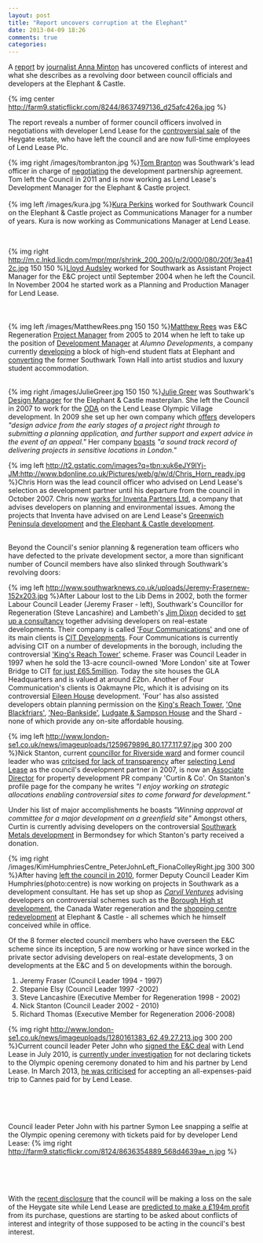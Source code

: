 ```yaml
---
layout: post
title: "Report uncovers corruption at the Elephant"
date: 2013-04-09 18:26
comments: true
categories: 
---
```

A [report](http://www.spinwatch.org/index.php/component/k2/item/5458-the-local-lobby-and-the-failure-of-democracy) by [journalist Anna Minton](http://www.guardian.co.uk/commentisfree/2013/mar/27/reconfiguration-london-akin-social-cleansing) has uncovered conflicts of interest and what she describes as a revolving door between council officials and developers at the Elephant & Castle.

{% img center http://farm9.staticflickr.com/8244/8637497136_d25afc426a.jpg %}

The report reveals a number of former council officers involved in negotiations with developer Lend Lease for the [controversial sale](http://www.newstatesman.com/2013/02/southwark-council-accidentally-leaks-confidential-information-about-controversial-heygate-re) of the Heygate estate, who have left the council and are now full-time employees of Lend Lease Plc.

{% img right /images/tombranton.jpg %}[Tom Branton](http://www.linkedin.com/pub/tom-branton/26/132/b83) was Southwark's lead officer in charge of [negotiating](http://moderngov.southwarksites.com/Published/C00000308/M00003633/AI00011300/$ElephantandCastleRegenerationAgreementandDisposalofAssociatedLandReport.docA.ps.pdf) the development partnership agreement. Tom left the Council in 2011 and is now working as Lend Lease's Development Manager for the Elephant & Castle project.
</br>
</br>
{% img left /images/kura.jpg %}[Kura Perkins](http://www.linkedin.com/profile/view?id=3345943&authType=NAME_SEARCH&authToken=ZqUk&locale=en_US&srchid=304789661365583420915&srchindex=2&srchtotal=2&trk=vsrp_people_res_name&trkInfo=VSRPsearchId%3A304789661365583420915%2CVSRPtargetId%3A3345943%2CVSRPcmpt%3Aprimary) worked for Southwark Council on the Elephant & Castle project as Communications Manager for a number of years. Kura is now working as Communications Manager at Lend Lease.



</br>

{% img right http://m.c.lnkd.licdn.com/mpr/mpr/shrink_200_200/p/2/000/080/20f/3ea412c.jpg 150 150 %}[Lloyd Audsley](http://www.linkedin.com/pub/lloyd-audsley/27/6b9/b5a) worked for Southwark as Assistant Project Manager for the E&C project until September 2004 when he left the Council. In November 2004 he started work as a Planning and Production Manager for Lend Lease. 
</br>
</br>
</br>
</br>
{% img left /images/MatthewRees.png 150 150 %}[Matthew Rees](http://uk.linkedin.com/pub/matthew-rees/61/670/425) was E&C Regeneration [Project Manager](http://planningonline.southwark.gov.uk/DocsOnline/Documents/331029_1.pdf) from 2005 to 2014 when he left to take up the position of [Development Manager](http://www.alumnodevelopments.com/team/matthew-rees/) at _Alumno Developments_, a company currently [developing](http://moderngov.southwarksites.com/mgConvert2PDF.aspx?ID=24245) a block of high-end student flats at Elephant and [converting](http://www.alumnodevelopments.com/projects/southwark-town-hall/) the former Southwark Town Hall into artist studios and luxury student accommodation. 
</br>
</br> 

{% img right /images/JulieGreer.jpg 150 150 %}[Julie Greer](http://uk.linkedin.com/pub/julie-greer/1a/698/929) was Southwark's [Design Manager](http://www.greerpritchard.com/projects/elephantCastle.asp) for the Elephant & Castle masterplan. She left the Council in 2007 to work for the [ODA](http://www.greerpritchard.com/projects/olympicParkLMF.asp) on the Lend Lease Olympic Village development. In 2009 she set up her own company which [offers](http://www.greerpritchard.com/services.asp) developers _"design advice from the early stages of a project right through to submitting a planning application, and further support and expert advice in the event of an appeal."_ Her company [boasts](http://www.greerpritchard.com/services.asp) _"a sound track record of delivering projects in sensitive locations in London."_   

{% img left http://t2.gstatic.com/images?q=tbn:xuk6eJY9lYj-JM:http://www.bdonline.co.uk/Pictures/web/g/w/d/Chris_Horn_ready.jpg %}Chris Horn was the lead council officer who advised on Lend Lease's selection as development partner until his departure from the council in October 2007. Chris now [works for Inventa Partners Ltd](http://inventapartners.ltd.uk/index.php?id=27), a company that advises developers on planning and environmental issues. Among the projects that Inventa have advised on are Lend Lease's [Greenwich Peninsula development](http://www.lendlease.com/EMEA/United%20Kingdom/Projects/greenwich-peninsula.aspx) and [the Elephant & Castle development](http://www.inventapartners.ltd.uk/index.php?id=59).

</br>
Beyond the Council's senior planning & regeneration team officers who have defected to the private development sector, a more than significant number of Council members have also slinked through Southwark's revolving doors:

{% img left http://www.southwarknews.co.uk/uploads/Jeremy-Frasernew-152x203.jpg %}After Labour lost to the Lib Dems in 2002, both the former Labour Council Leader (Jeremy Fraser - left), Southwark's Councillor for Regeneration (Steve Lancashire) and Lambeth's [Jim Dixon](http://www.lambeth.gov.uk/moderngov/mgUserInfo.aspx?UID=165) decided to [set up a consultancy](http://www.southwarknews.co.uk/00,news,10971,440,00.htm) together advising developers on real-estate developments. Their company is called ['Four Communications'](http://www.fourcommunications.com/) and one of its main clients is [CIT Developments](http://www.cit.co.uk/). Four Communications is currently advising CIT on a number of developments in the borough, including the controversial ['King's Reach Tower'](http://www.london-se1.co.uk/news/view/6890) scheme. Fraser was Council Leader in 1997 when he sold the 13-acre council-owned 'More London' site at Tower Bridge to CIT [for just £65.5million](http://www.cit.co.uk/developments/case-studies/19). Today the site houses the GLA Headquarters and is valued at around £2bn. Another of Four Communication's clients is Oakmayne Plc, which it is advising on its controversial [Eileen House](http://www.bbc.co.uk/news/uk-england-london-15741925) development. 'Four' has also assisted developers obtain planning permission on the <a href="http://www.london-se1.co.uk/news/view/6890">King's Reach Tower</a>, <a href="http://www.london-se1.co.uk/news/view/7387">'One Blackfriars'</a>, <a href="http://www.london-se1.co.uk/news/view/5356">'Neo-Bankside'</a>, <a href="http://www.ludgateandsampson.com/">Ludgate & Sampson House</a> and the Shard - none of which provide any on-site affordable housing. 



{% img left http://www.london-se1.co.uk/news/imageuploads/1259679896_80.177.117.97.jpg 300 200 %}Nick Stanton, current [councillor for Riverside ward](http://moderngov.southwark.gov.uk/mgUserInfo.aspx?UID=166) and former council leader who was [critcised for lack of transparency](http://www.london-se1.co.uk/news/view/4230) after [selecting Lend Lease](http://www.london-se1.co.uk/news/view/4712) as the council's development partner in 2007, is now an [Associate Director](http://www.curtinandco.com/our-people/community-politics/) for property development PR company 'Curtin & Co'. On Stanton's profile page for the company he writes _"I enjoy working on strategic allocations enabling controversial sites to come forward for development."_ 

Under his list of major accomplishments he boasts _"Winning approval at committee for a major development on a greenfield site"_ Amongst others, Curtin is currently advising developers on the controversial [Southwark Metals development](http://www.independent.co.uk/news/uk/politics/lib-dem-deputy-investigated-over-lobbying-8395968.html) in Bermondsey for which Stanton's party received a donation.

{% img right /images/KimHumphriesCentre_PeterJohnLeft_FionaColleyRight.jpg 300 300 %}After having [left the council in 2010](http://www.southwarknews.co.uk/00,news,17488,185,00.htm), former Deputy Council Leader Kim Humphries(photo:centre) is now working on projects in Southwark as a development consultant. He has set up shop as [_Carvil Ventures_](http://carvil-ventures.co.uk/) advising developers on controversial schemes such as the [Borough High st development](http://m.bdonline.co.uk/news/king%E2%80%99s-college-under-siege-from-heritage-lobby/5056527.article), the Canada Water regeneration and the [shopping centre redevelopment](http://southwarknotes.wordpress.com/tag/kim-humphreys/) at Elephant & Castle - all schemes which he himself conceived while in office.

Of the 8 former elected council members who have overseen the E&C scheme since its inception, 5 are now working or have since worked in the private sector advising developers on real-estate developments, 3 on developments at the E&C and 5 on developments within the borough.

1. Jeremy Fraser (Council Leader 1994 - 1997)
2. Stepanie Elsy (Council Leader 1997 -2002)
3. Steve Lancashire (Executive Member for Regeneration 1998 - 2002)
4. Nick Stanton (Council Leader 2002 - 2010)
5. Richard Thomas (Executive Member for Regeneration 2006-2008)




{% img right http://www.london-se1.co.uk/news/imageuploads/1280161383_62.49.27.213.jpg 300 200 %}Current council leader Peter John who [signed the E&C deal](http://www.london-se1.co.uk/news/view/4712) with Lend Lease in July 2010, is [currently under investigation](http://www.southwarknews.co.uk/00,news,26174,185,00.htm) for not declaring tickets to the Olympic opening ceremony donated to him and his partner by Lend Lease. In March 2013, [he was criticised](http://www.london-se1.co.uk/news/view/6687) for accepting an all-expenses-paid trip to Cannes paid for by Lend Lease.

</br>
</br>
</br>

Council leader Peter John with his partner Symon Lee snapping a selfie at the Olympic opening ceremony with tickets paid for by developer Lend Lease: {% img right http://farm9.staticflickr.com/8124/8636354889_568d4639ae_n.jpg %}

</br>
</br>
</br>

With the [recent disclosure](http://betterelephant.org/blog/2013/02/04/council-accidentally-publishes-confidential-regeneration-agreement/) that the council will be making a loss on the sale of the Heygate site while Lend Lease are [predicted to make a £194m profit](http://affordable.heroku.com/images/CILviabilitysite11.pdf) from its purchase, questions are starting to be asked about conflicts of interest and integrity of those supposed to be acting in the council's best interest. 



 
